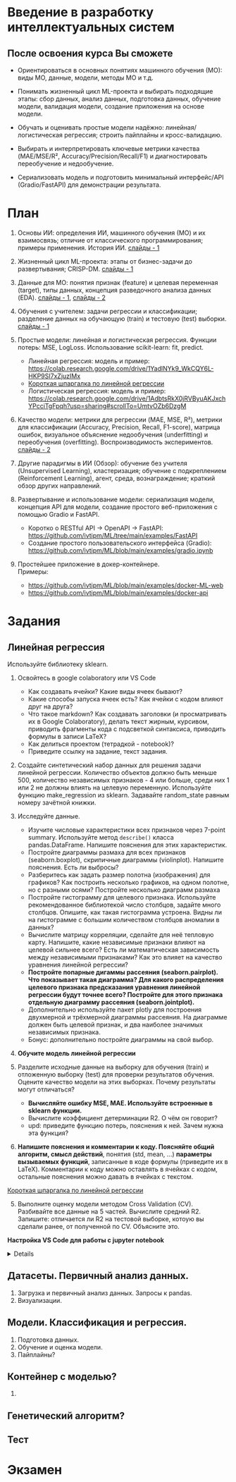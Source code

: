 # Введение в разработку интеллектуальных систем

## После освоения курса Вы сможете
* Ориентироваться в основных понятиях машинного обучения (МО): виды МО, данные, модели, методы МО и т.д.

* Понимать жизненный цикл ML-проекта и выбирать подходящие этапы: сбор данных, анализ данных, подготовка данных, обучение модели, валидация модели, создание приложения на основе модели.

* Обучать и оценивать простые модели надёжно: линейная/логистическая регрессия; строить пайплайны и кросс-валидацию.

* Выбирать и интерпретировать ключевые метрики качества (MAE/MSE/R², Accuracy/Precision/Recall/F1) и диагностировать переобучение и недообучение.

* Сериализовать модель и подготовить минимальный интерфейс/API (Gradio/FastAPI) для демонстрации результата.


# План
1. Основы ИИ: определения ИИ, машинного обучения (МО) и их взаимосвязь; отличие от классического программирования; примеры применения. История ИИ. [слайды - 1](https://docs.google.com/presentation/d/11zFsnGJAaCzFGGVAjrd_OyNGD-fB6uLr3R-azaof0Qk)

2. Жизненный цикл ML-проекта: этапы от бизнес-задачи до развертывания; CRISP-DM.  [слайды - 1](https://docs.google.com/presentation/d/11zFsnGJAaCzFGGVAjrd_OyNGD-fB6uLr3R-azaof0Qk)

3. Данные для МО: понятия признак (feature) и целевая переменная (target), типы данных, концепция разведочного анализа данных (EDA). [слайды - 1](https://docs.google.com/presentation/d/11zFsnGJAaCzFGGVAjrd_OyNGD-fB6uLr3R-azaof0Qk), [слайды - 2](https://docs.google.com/presentation/d/1mK9CfhwjQtAdJZENV3vU4nCGSkzI8_Ugkv_AavBVEaM)

4. Обучения с учителем: задачи регрессии и классификации; разделение данных на обучающую (train) и тестовую (test) выборки. [слайды - 1](https://docs.google.com/presentation/d/11zFsnGJAaCzFGGVAjrd_OyNGD-fB6uLr3R-azaof0Qk)

5. Простые модели: линейная и логистическая регрессия. Функции потерь: MSE, LogLoss. Использование scikit-learn: fit, predict.
    - Линейная регрессия: модель и пример: https://colab.research.google.com/drive/1YadlNYk9_WkCQY6L-HKP9SI7xZjuzIMx
    - [Короткая шпаргалка по линейной регрессии](https://github.com/ivtipm/ML/blob/main/slides%20etc/linreg/ML_intro_linreg.png?raw=true)
    - Логистическая регрессия: модель и пример: https://colab.research.google.com/drive/1AdbtsRkX0jRVByuAKJxchYPcciTgFpqh?usp=sharing#scrollTo=UmtvOZb6DzgM

6. Качество модели: метрики для регрессии (MAE, MSE, R²), метрики для классификации (Accuracy, Precision, Recall, F1-score), матрица ошибок, визуальное объяснение недообучения (underfitting) и переобучения (overfitting). Воспроизводимость экспериментов. [слайды - 2](https://docs.google.com/presentation/d/1mK9CfhwjQtAdJZENV3vU4nCGSkzI8_Ugkv_AavBVEaM)

7. Другие парадигмы в ИИ (Обзор): обучение без учителя (Unsupervised Learning), кластеризация; обучение с подкреплением (Reinforcement Learning), агент, среда, вознаграждение; краткий обзор других направлений.

8. Развертывание и использование модели: сериализация модели, концепция API для модели, создание простого веб-приложения с помощью Gradio и FastAPI.
    - Коротко о RESTful API → OpenAPI → FastAPI: https://github.com/ivtipm/ML/tree/main/examples/FastAPI
    - Создание простого пользовательского интерфейса (Gradio): https://github.com/ivtipm/ML/blob/main/examples/gradio.ipynb
9. Простейшее приложение в докер-контейнере.\
   Примеры:
    - https://github.com/ivtipm/ML/blob/main/examples/docker-ML-web
    - https://github.com/ivtipm/ML/blob/main/examples/docker-api 


# Задания

## Линейная регрессия

Используйте библиотеку sklearn.

1. Освойтесь в google colaboratory или VS Code
    - Как создавать ячейки? Какие виды ячеек бывают?
    - Какие способы запуска ячеек есть? Как ячейки с кодом влияют друг на друга?
    - Что такое markdown? Как создавать заголовки (и просматривать их в Google Colaboratory), делать текст жирным, курсивом, приводить фрагменты кода с подсветкой синтаксиса, приводить формулы в записи LaTeX?
    - Как делиться проектом (тетрадкой - notebook)?
    - Приведите ссылку на задание, текст задания.

1. Создайте синтетический набор данных для решения задачи линейной регрессии. Количество объектов должно быть меньше 500, количество независимых признаков - 4 или больше, среди них 1 или 2 не должны влиять на  целевую переменную. Используйте функцию make_regression из sklearn. Задавайте random_state равным номеру зачётной книжки.

1. Исследуйте данные. 
    - Изучите числовые характеристики всех признаков через 7-point summary. Используйте метод `describe()` класса pandas.DataFrame. Напишите пояснения для этих характеристик.
    - Постройте диаграммы размаха для всех признаков (seaborn.boxplot), скрипичные диаграммы (violinplot). Напишите пояснения. Есть ли выбросы?
    - Разберитесь как задать размер полотна (изображения) для графиков? Как построить несколько графиков, на одном полотне, но с разными осями? Постройте несколько диаграмм размаха 
    - Постройте гистограмму для целевого признака. Используйте рекомендованное библиотекой число столбцов, задайте много столбцов. Опишите, как такая гистограмма устроена. Видны ли на гистограмме с большим количеством столбцов аномалии в данных?
    - Вычислите матрицу корреляции, сделайте для неё тепловую карту. Напишите, какие независимые признаки влияют на целевой сильнее всего? Есть ли математическая зависимость между независимыми признаками? Как это влияет на качество уравнения линейной регрессии?
    - **Постройте попарные дигаммы рассеяния (seaborn.pairplot). Что показывает такая диаграмма? Для какого распределения целевого признака предсказания уравнения линейной регрессии будут точнее всего? Постройте для этого признака отдельную диаграмму рассеяния (seaborn.jointplot).**
    - Дополнительно используйте пакет plotly для построения двухмерной и трёхмерной диаграммы рассеяния. На диаграмме должен быть целевой признак, и два наиболее значимых независимых признака.
    - Бонус: дополнительно постройте диаграммы на свой выбор. 
1. **Обучите модель линейной регрессии**
2. Разделите исходные данные на выборку для обучения (train) и отложенную выборку (test) для проверки результатов обучения. Оцените качество модели на этих выборках. Почему результаты могут отличаться?
    - **Вычисляйте ошибку MSE, MAE.  Используйте встроенные в sklearn функции.** 
    - Вычислите коэффициент детерминации R2. О чём он говорит?  
    - upd: приведите функцию потерь, пояснения к ней. Зачем нужна эта функция?    
3. **Напишите пояснения и комментарии к коду. Поясняйте общий алгоритм, смысл действий**, понятия (std, mean, ...) **параметры вызываемых функций**, записанные в коде формулы (приведите их в LaTeX). Комментарии к коду можно оставлять в ячейках с кодом, остальные пояснения можно давать в ячейках с текстом.

[Короткая шпаргалка по линейной регрессии](https://github.com/ivtipm/ML/blob/main/slides%20etc/linreg/ML_intro_linreg.png?raw=true)

5. Выполните оценку модели методом Cross Validation (CV). Разбивайте все данные на 5 частей. Вычислите средний R2.\
Запишите: отличается ли R2 на тестовой выборке, котоую вы сделали ранее, от полученной по CV. Объясните это. 

**Настройка VS Code для работы с jupyter notebook**

<details>

1. Скачайте и установить VS Code: https://code.visualstudio.com/
2. Установите дополнение Python от Microsoft.\
Оно поможет работать с виртуальными окружениями Питона.
2. Установите дополнение Jupyter от Microsoft\
Дальнейшие инструкции можно посмотреть во встроенной пошаговой инструкции: F1 > Welcome: Open Walkthrough... > Get started with jupyter notebook
3. Создайте файл с расширением .ipynb
4. Запустите ячейку с кодом: Shift + Enter. При необходимости установите рекомендуемые модули для работы с Jupyter Notebook и другие расширения для VS Code. Например Data Wrangler для удобного просмотра больших таблиц.

</details>

## Датасеты. Первичный анализ данных.
1. Загрузка и первичный анализ данных. Запросы к pandas.
1. Визуализации.

## Модели. Классификация и регрессия.
1. Подготовка данных. 
1. Обучение и оценка модели.
1. Пайплайны?

## Контейнер с моделью?
1. 
## Генетический алгоритм?

## Тест

# Экзамен
